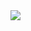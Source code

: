 <img src="https://user-images.githubusercontent.com/48519031/159543996-5c4c4afc-33ed-4b2e-9286-36114a82c90d.jpg">

